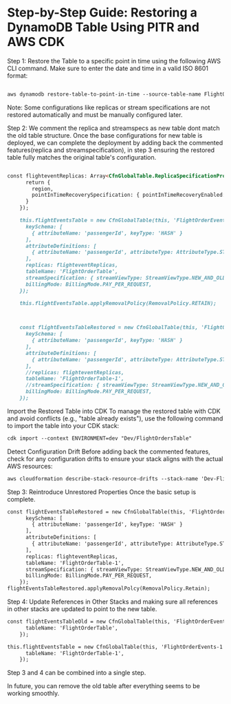 # Step-by-Step Guide: Restoring a DynamoDB Table Using PITR and AWS CDK

Step 1: Restore the Table to a specific point in time using the following AWS CLI command. Make sure to enter the date and time in a valid ISO 8601 format:

````markdown

aws dynamodb restore-table-to-point-in-time --source-table-name FlightOrderTable --target-table-name FlightOrderTable-1 --restore-date-time 2024-12-07T12:00:00Z

````

Note: Some configurations like replicas or stream specifications are not restored automatically and must be manually configured later.

Step 2: We comment the replica and streamspecs as new table dont match the old table structure. Once the base configurations for new table is deployed, we can complete the deployment by adding back the commented features(replica and streamspecification), in step 3
 ensuring the restored table fully matches the original table's configuration.

````markdown

const flighteventReplicas: Array<CfnGlobalTable.ReplicaSpecificationProperty> = props.replicationRegions.map((region) => {
      return {
        region,
        pointInTimeRecoverySpecification: { pointInTimeRecoveryEnabled: true }
      }
    });

    this.flightEventsTable = new CfnGlobalTable(this, 'FlightOrderEvents', { 
      keySchema: [
        { attributeName: 'passengerId', keyType: 'HASH' }
      ],
      attributeDefinitions: [
        { attributeName: 'passengerId', attributeType: AttributeType.STRING }
      ],
      replicas: flighteventReplicas,
      tableName: 'FlightOrderTable', 
      streamSpecification: { streamViewType: StreamViewType.NEW_AND_OLD_IMAGES },
      billingMode: BillingMode.PAY_PER_REQUEST,
    });

    this.flightEventsTable.applyRemovalPolicy(RemovalPolicy.RETAIN);



    const flightEventsTableRestored = new CfnGlobalTable(this, 'FlightOrderEvents-1', {
      keySchema: [
        { attributeName: 'passengerId', keyType: 'HASH' }
      ],
      attributeDefinitions: [
        { attributeName: 'passengerId', attributeType: AttributeType.STRING }
      ],
      //replicas: flighteventReplicas, 
      tableName: 'FlightOrderTable-1',
      //streamSpecification: { streamViewType: StreamViewType.NEW_AND_OLD_IMAGES }, 
      billingMode: BillingMode.PAY_PER_REQUEST,
    });


````

Import the Restored Table into CDK To manage the restored table with CDK and avoid conflicts (e.g., "table already exists"), use the following command to import the table into your CDK stack:

````markdown
cdk import --context ENVIRONMENT=dev "Dev/FlightOrdersTable"
````

Detect Configuration Drift Before adding back the commented features, check for any configuration drifts to ensure your stack aligns with the actual AWS resources:

````markdown
aws cloudformation describe-stack-resource-drifts --stack-name 'Dev-FlightOrdersTable' --stack-resource-drift-status-filters 'MODIFIED'
````

Step 3: Reintroduce Unrestored Properties Once the basic setup is complete.

````markdown
const flightEventsTableRestored = new CfnGlobalTable(this, 'FlightOrderEvents-1', {
      keySchema: [
        { attributeName: 'passengerId', keyType: 'HASH' }
      ],
      attributeDefinitions: [
        { attributeName: 'passengerId', attributeType: AttributeType.STRING }
      ],
      replicas: flighteventReplicas, 
      tableName: 'FlightOrderTable-1',
      streamSpecification: { streamViewType: StreamViewType.NEW_AND_OLD_IMAGES }, 
      billingMode: BillingMode.PAY_PER_REQUEST,
    });
flightEventsTableRestored.applyRemovalPolcy(RemovalPolicy.Retain);
````

Step 4: Update References in Other Stacks and making sure all references in other stacks are updated to point to the new table.

````markdown
const flightEventsTableOld = new CfnGlobalTable(this, 'FlightOrderEvents', {
      tableName: 'FlightOrderTable',     
    });

this.flightEventsTable = new CfnGlobalTable(this, 'FlightOrderEvents-1', {
      tableName: 'FlightOrderTable-1',     
    });
````

Step 3 and 4 can be combined into a single step.

In future, you can remove the old table after everything seems to be working smoothly.
